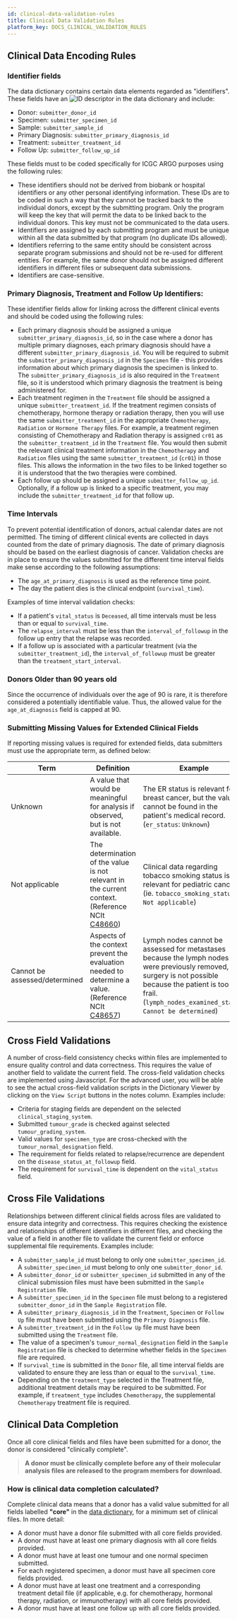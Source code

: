 ```yaml
---
id: clinical-data-validation-rules
title: Clinical Data Validation Rules
platform_key: DOCS_CLINICAL_VALIDATION_RULES
---
```


## Clinical Data Encoding Rules

### Identifier fields

The data dictionary contains certain data elements regarded as "identifiers". These fields have an ![ID](/assets/submission/dictionary-id.svg) descriptor in the data dictionary and include:

- Donor: `submitter_donor_id`
- Specimen: `submitter_specimen_id`
- Sample: `submitter_sample_id`
- Primary Diagnosis: `submitter_primary_diagnosis_id`
- Treatment: `submitter_treatment_id`
- Follow Up: `submitter_follow_up_id`

These fields must to be coded specifically for ICGC ARGO purposes using the following rules:

- These identifiers should not be derived from biobank or hospital identifiers or any other personal identifying information. These IDs are to be coded in such a way that they cannot be tracked back to the individual donors, except by the submitting program. Only the program will keep the key that will permit the data to be linked back to the individual donors. This key must not be communicated to the data users.
- Identifiers are assigned by each submitting program and must be unique within all the data submitted by that program (no duplicate IDs allowed).
- Identifiers referring to the same entity should be consistent across separate program submissions and should not be re-used for different entities. For example, the same donor should not be assigned different identifiers in different files or subsequent data submissions.
- Identifiers are case-sensitive.

### Primary Diagnosis, Treatment and Follow Up Identifiers:

These identifier fields allow for linking across the different clinical events and should be coded using the following rules:

- Each primary diagnosis should be assigned a unique `submitter_primary_diagnosis_id`, so in the case where a donor has multiple primary diagnoses, each primary diagnosis should have a different `submitter_primary_diagnosis_id`. You will be required to submit the `submitter_primary_diagnosis_id` in the `Specimen` file - this provides information about which primary diagnosis the specimen is linked to. The `submitter_primary_diagnosis_id` is also required in the `Treatment` file, so it is understood which primary diagnosis the treatment is being administered for.
- Each treatment regimen in the `Treatment` file should be assigned a unique `submitter_treatment_id`. If the treatment regimen consists of chemotherapy, hormone therapy or radiation therapy, then you will use the same `submitter_treatment_id` in the appropriate `Chemotherapy`, `Radiation` or `Hormone Therapy` files. For example, a treatment regimen consisting of Chemotherapy and Radiation therapy is assigned `cr01` as the `submitter_treatment_id` in the `Treatment` file. You would then submit the relevant clinical treatment information in the `Chemotherapy` and `Radiation` files using the same `submitter_treatment_id` (`cr01`) in those files. This allows the information in the two files to be linked together so it is understood that the two therapies were combined.
- Each follow up should be assigned a unique `submitter_follow_up_id`. Optionally, if a follow up is linked to a specific treatment, you may include the `submitter_treatment_id` for that follow up.

### Time Intervals

To prevent potential identification of donors, actual calendar dates are not permitted. The timing of different clinical events are collected in days counted from the date of primary diagnosis. The date of primary diagnosis should be based on the earliest diagnosis of cancer. Validation checks are in place to ensure the values submitted for the different time interval fields make sense according to the following assumptions:

- The `age_at_primary_diagnosis` is used as the reference time point.
- The day the patient dies is the clinical endpoint (`survival_time`).

Examples of time interval validation checks:

- If a patient's `vital_status` is `Deceased`, all time intervals must be less than or equal to `survival_time`.
- The `relapse_interval` must be less than the `interval_of_followup` in the follow up entry that the relapse was recorded.
- If a follow up is associated with a particular treatment (via the `submitter_treatment_id`), the `interval_of_followup` must be greater than the `treatment_start_interval`.

### Donors Older than 90 years old

Since the occurrence of individuals over the age of 90 is rare, it is therefore considered a potentially identifiable value. Thus, the allowed value for the `age_at_diagnosis` field is capped at 90.

### Submitting Missing Values for Extended Clinical Fields

If reporting missing values is required for extended fields, data submitters must use the appropriate term, as defined below:

| Term                          | Definition                                                                                                                                                                                                        | Example                                                                                                                                                                                                             |
| ----------------------------- | ----------------------------------------------------------------------------------------------------------------------------------------------------------------------------------------------------------------- | ------------------------------------------------------------------------------------------------------------------------------------------------------------------------------------------------------------------- |
| Unknown                       | A value that would be meaningful for analysis if observed, but is not available.                                                                                                                                  | The ER status is relevant for breast cancer, but the value cannot be found in the patient's medical record. (`er_status`: `Unknown`)                                                                                |
| Not applicable                | The determination of the value is not relevant in the current context. (Reference NCIt [C48660](https://ncithesaurus.nci.nih.gov/ncitbrowser/ConceptReport.jsp?dictionary=NCI_Thesaurus&ns=ncit&code=C48660))      | Clinical data regarding tobacco smoking status is not relevant for pediatric cancers. (ie. `tobacco_smoking_status`: `Not applicable`)                                                                              |
| Cannot be assessed/determined | Aspects of the context prevent the evaluation needed to determine a value. (Reference NCIt [C48657](https://ncithesaurus.nci.nih.gov/ncitbrowser/ConceptReport.jsp?dictionary=NCI_Thesaurus&ns=ncit&code=C48657)) | Lymph nodes cannot be assessed for metastases because the lymph nodes were previously removed, or surgery is not possible because the patient is too frail. (`lymph_nodes_examined_status`: `Cannot be determined`) |

## Cross Field Validations

A number of cross-field consistency checks within files are implemented to ensure quality control and data correctness. This requires the value of another field to validate the current field. The cross-field validation checks are implemented using Javascript. For the advanced user, you will be able to see the actual cross-field validation scripts in the Dictionary Viewer by clicking on the `View Script` buttons in the notes column. Examples include:

- Criteria for staging fields are dependent on the selected `clinical_staging_system`.
- Submitted `tumour_grade` is checked against selected `tumour_grading_system`.
- Valid values for `specimen_type` are cross-checked with the `tumour_normal_designation` field.
- The requirement for fields related to relapse/recurrence are dependent on the `disease_status_at_followup` field.
- The requirement for `survival_time` is dependent on the `vital_status` field.

## Cross File Validations

Relationships between different clinical fields across files are validated to ensure data integrity and correctness. This requires checking the existence and relationships of different identifiers in different files, and checking the value of a field in another file to validate the current field or enforce supplemental file requirements. Examples include:

- A `submitter_sample_id` must belong to only one `submitter_specimen_id`. A `submitter_specimen_id` must belong to only one `submitter_donor_id`.
- A `submitter_donor_id` or `submitter_specimen_id` submitted in any of the clinical submission files must have been submitted in the `Sample Registration` file.
- A `submitter_specimen_id` in the `Specimen` file must belong to a registered `submitter_donor_id` in the `Sample Registration` file.
- A `submitter_primary_diagnosis_id` in the `Treatment`, `Specimen` or `Follow Up` file must have been submitted using the `Primary Diagnosis` file.
- A `submitter_treatment_id` in the `Follow Up` file must have been submitted using the `Treatment` file.
- The value of a specimen's `tumour_normal_designation` field in the `Sample Registration` file is checked to determine whether fields in the `Specimen` file are required.
- If `survival_time` is submitted in the `Donor` file, all time interval fields are validated to ensure they are less than or equal to the `survival_time`.
- Depending on the `treatment_type` selected in the Treatment file, additional treatment details may be required to be submitted. For example, if `treatment_type` includes `Chemotherapy`, the supplemental `Chemotherapy` treatment file is required.

## Clinical Data Completion

Once all core clinical fields and files have been submitted for a donor, the donor is considered "clinically complete".

> **A donor must be clinically complete before any of their molecular analysis files are released to the program members for download.**

### How is clinical data completion calculated?

Complete clinical data means that a donor has a valid value submitted for all fields labelled **"core"** in the [data dictionary](/dictionary), for a minimum set of clinical files. In more detail:

- A donor must have a donor file submitted with all core fields provided.
- A donor must have at least one primary diagnosis with all core fields provided.
- A donor must have at least one tumour and one normal specimen submitted.
- For each registered specimen, a donor must have all specimen core fields provided.
- A donor must have at least one treatment and a corresponding treatment detail file (if applicable, e.g. for chemotherapy, hormonal therapy, radiation, or immunotherapy) with all core fields provided.
- A donor must have at least one follow up with all core fields provided.
